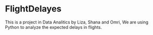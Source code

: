 # FlightDelayes
This is a project in Data Analitics by Liza, Shana and Omri, We are using Python to analyze the expected delays in flights.
